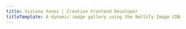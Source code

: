 ```yaml
---
title: Viviana Yanez | Creative Frontend Developer
titleTemplate: A dynamic image gallery using the Netlify Image CDN
---
```


<script setup>
import ImageGallery from '../.vitepress/theme/ImageGallery.vue'
</script>
<div class="gallery">
    <ImageGallery></ImageGallery>
</div>
